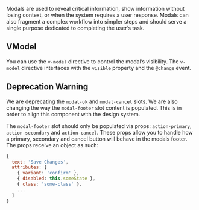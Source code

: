 Modals are used to reveal critical information, show information without losing context, or when the
system requires a user response. Modals can also fragment a complex workflow into simpler steps and
should serve a single purpose dedicated to completing the user’s task.

## VModel

You can use the `v-model` directive to control the modal’s visibility. The `v-model`
directive interfaces with the `visible` property and the `@change` event.

## Deprecation Warning

We are deprecating the `modal-ok` and `modal-cancel` slots. We are also changing the way the
`modal-footer` slot content is populated. This is in order to align this component with the design
system.

The `modal-footer` slot should only be populated via props: `action-primary`, `action-secondary` and
`action-cancel`. These props allow you to handle how a primary, secondary and cancel button will
behave in the modals footer. The props receive an object as such:

```js
{
  text: 'Save Changes',
  attributes: [
    { variant: 'confirm' },
    { disabled: this.someState },
    { class: 'some-class' },
    ...
  ]
}
```
